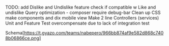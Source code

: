 TODO:
add Dislike and Undislike feature check if compatible w Like and undislike
Query optimization - composer require debug-bar
Clean up CSS make components and dix mobile view
Make 2 line Controllers (services)
Unit and Feature Test overcompensate due to lack of integration test


Schema[https://t.gyazo.com/teams/nabepero/966bb874af9e582d868c7408b06866ce.png]

